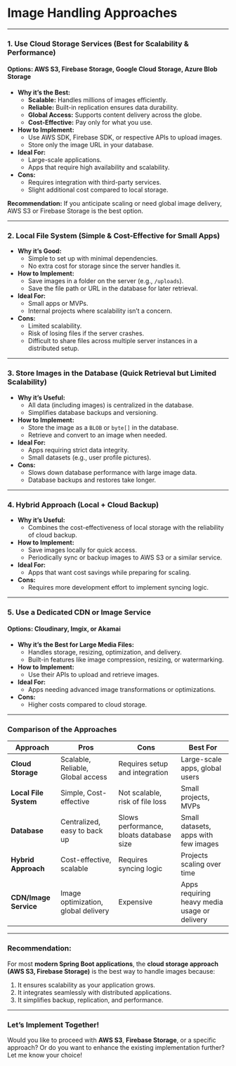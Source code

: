 # Image Handling Approaches

---

### **1. Use Cloud Storage Services (Best for Scalability & Performance)**

#### **Options: AWS S3, Firebase Storage, Google Cloud Storage, Azure Blob Storage**

- **Why it’s the Best:**
  - **Scalable:** Handles millions of images efficiently.
  - **Reliable:** Built-in replication ensures data durability.
  - **Global Access:** Supports content delivery across the globe.
  - **Cost-Effective:** Pay only for what you use.
- **How to Implement:**
  - Use AWS SDK, Firebase SDK, or respective APIs to upload images.
  - Store only the image URL in your database.
- **Ideal For:**
  - Large-scale applications.
  - Apps that require high availability and scalability.
- **Cons:**
  - Requires integration with third-party services.
  - Slight additional cost compared to local storage.

**Recommendation:** If you anticipate scaling or need global image delivery, AWS S3 or Firebase Storage is the best option.

---

### **2. Local File System (Simple & Cost-Effective for Small Apps)**

- **Why it’s Good:**
  - Simple to set up with minimal dependencies.
  - No extra cost for storage since the server handles it.
- **How to Implement:**
  - Save images in a folder on the server (e.g., `/uploads`).
  - Save the file path or URL in the database for later retrieval.
- **Ideal For:**
  - Small apps or MVPs.
  - Internal projects where scalability isn’t a concern.
- **Cons:**
  - Limited scalability.
  - Risk of losing files if the server crashes.
  - Difficult to share files across multiple server instances in a distributed setup.

---

### **3. Store Images in the Database (Quick Retrieval but Limited Scalability)**

- **Why it’s Useful:**
  - All data (including images) is centralized in the database.
  - Simplifies database backups and versioning.
- **How to Implement:**
  - Store the image as a `BLOB` or `byte[]` in the database.
  - Retrieve and convert to an image when needed.
- **Ideal For:**
  - Apps requiring strict data integrity.
  - Small datasets (e.g., user profile pictures).
- **Cons:**
  - Slows down database performance with large image data.
  - Database backups and restores take longer.

---

### **4. Hybrid Approach (Local + Cloud Backup)**

- **Why it’s Useful:**
  - Combines the cost-effectiveness of local storage with the reliability of cloud backup.
- **How to Implement:**
  - Save images locally for quick access.
  - Periodically sync or backup images to AWS S3 or a similar service.
- **Ideal For:**
  - Apps that want cost savings while preparing for scaling.
- **Cons:**
  - Requires more development effort to implement syncing logic.

---

### **5. Use a Dedicated CDN or Image Service**

#### **Options: Cloudinary, Imgix, or Akamai**

- **Why it’s the Best for Large Media Files:**
  - Handles storage, resizing, optimization, and delivery.
  - Built-in features like image compression, resizing, or watermarking.
- **How to Implement:**
  - Use their APIs to upload and retrieve images.
- **Ideal For:**
  - Apps needing advanced image transformations or optimizations.
- **Cons:**
  - Higher costs compared to cloud storage.

---

### **Comparison of the Approaches**

| **Approach**          | **Pros**                            | **Cons**                                | **Best For**                                 |
| --------------------- | ----------------------------------- | --------------------------------------- | -------------------------------------------- |
| **Cloud Storage**     | Scalable, Reliable, Global access   | Requires setup and integration          | Large-scale apps, global users               |
| **Local File System** | Simple, Cost-effective              | Not scalable, risk of file loss         | Small projects, MVPs                         |
| **Database**          | Centralized, easy to back up        | Slows performance, bloats database size | Small datasets, apps with few images         |
| **Hybrid Approach**   | Cost-effective, scalable            | Requires syncing logic                  | Projects scaling over time                   |
| **CDN/Image Service** | Image optimization, global delivery | Expensive                               | Apps requiring heavy media usage or delivery |

---

### **Recommendation:**

For most **modern Spring Boot applications**, the **cloud storage approach (AWS S3, Firebase Storage)** is the best way to handle images because:

1. It ensures scalability as your application grows.
2. It integrates seamlessly with distributed applications.
3. It simplifies backup, replication, and performance.

---

### Let’s Implement Together!

Would you like to proceed with **AWS S3**, **Firebase Storage**, or a specific approach? Or do you want to enhance the existing implementation further? Let me know your choice!
